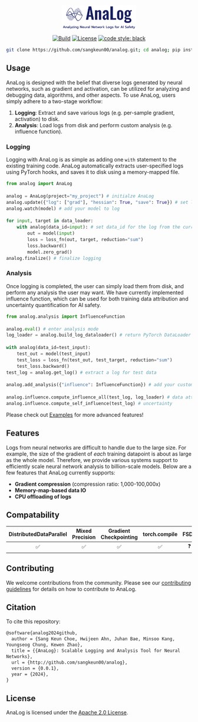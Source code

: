 <p align="center">
  <a href="https://github.com/sangkeun00/analog/">
    <img src="assets/logo.png" alt="" width="40%" align="top">
  </a>
</p>

<div align="center">

  [![Build](https://badgen.net/badge/build/check-status/green)](#build-pipeline-status)
  [![License](https://img.shields.io/badge/License-Apache_2.0-blue.svg)](https://github.com/leopard-ai/betty/blob/main/LICENSE)
  <a href="https://github.com/psf/black"><img src="https://img.shields.io/badge/code%20style-black-000000.svg" alt="code style: black"></a>
  
</div>

```bash
git clone https://github.com/sangkeun00/analog.git; cd analog; pip install . # Install
```

## Usage
AnaLog is designed with the belief that diverse logs generated by neural networks, such as
gradient and activation, can be utilized for analyzing and debugging data, algorithms,
and other aspects. To use AnaLog, users simply adhere to a two-stage workflow:

1. **Logging**: Extract and save various logs (e.g. per-sample gradient, activation) to disk.
2. **Analysis**: Load logs from disk and perform custom analysis (e.g. influence function).

### Logging
Logging with AnaLog is as simple as adding one `with` statement to the existing
training code. AnaLog automatically extracts user-specified logs using PyTorch hooks, and
saves it to disk using a memory-mapped file.

```python
from analog import AnaLog

analog = AnaLog(project="my_project") # initialze AnaLog
analog.update({"log": ["grad"], "hessian": True, "save": True}) # set logging config
analog.watch(model) # add your model to log

for input, target in data_loader:
    with analog(data_id=input): # set data_id for the log from the current batch
        out = model(input)
        loss = loss_fn(out, target, reduction="sum")
        loss.backward()
        model.zero_grad()
analog.finalize() # finalize logging
```

### Analysis
Once logging is completed, the user can simply load them from disk, and perform any
analysis the user may want. We have currently implemented influence function, which can be used
for both training data attribution and uncertainty quantification for AI safety.

```python
from analog.analysis import InfluenceFunction

analog.eval() # enter analysis mode
log_loader = analog.build_log_dataloader() # return PyTorch DataLoader for log data

with analog(data_id=test_input):
    test_out = model(test_input)
    test_loss = loss_fn(test_out, test_target, reduction="sum")
    test_loss.backward()
test_log = analog.get_log() # extract a log for test data

analog.add_analysis({"influence": InfluenceFunction}) # add your custom analysis

analog.influence.compute_influence_all(test_log, log_loader) # data attribution
analog.influence.compute_self_influence(test_log) # uncertainty
```

Please check out [Examples](/examples) for more advanced features!

## Features
Logs from neural networks are difficult to handle due to the large size. For example,
the size of the gradient of *each* training datapoint is about as large as the whole model. Therefore,
we provide various systems support to efficiently scale neural network analysis to
billion-scale models. Below are a few features that AnaLog currently supports: 

- **Gradient compression** (compression ratio: 1,000-100,000x)
- **Memory-map-based data IO**
- **CPU offloading of logs**

## Compatability
| DistributedDataParallel| Mixed Precision| Gradient Checkpointing | torch.compile  | FSDP           |
|:----------------------:|:--------------:|:----------------------:|:-------------:|:--------------:|
| ✅                     | ✅             | ✅                    | ✅           |   ❓             |

## Contributing

We welcome contributions from the community. Please see our [contributing
guidelines](CONTRIBUTING.md) for details on how to contribute to AnaLog.

## Citation
To cite this repository:

```
@software{analog2024github,
  author = {Sang Keun Choe, Hwijeen Ahn, Juhan Bae, Minsoo Kang, Youngseog Chung, Kewen Zhao},
  title = {{AnaLog}: Scalable Logging and Analysis Tool for Neural Networks},
  url = {http://github.com/sangkeun00/analog},
  version = {0.0.1},
  year = {2024},
}
```

## License
AnaLog is licensed under the [Apache 2.0 License](LICENSE).
